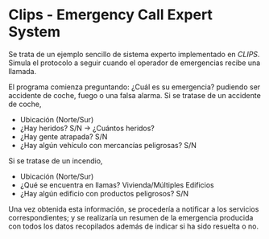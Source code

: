 # Clips - Emergency Call Expert System

Se trata de un ejemplo sencillo de sistema experto implementado en *CLIPS*. Simula el protocolo a seguir cuando el operador de emergencias recibe una llamada.

El programa comienza preguntando: ¿Cuál es su emergencia? pudiendo ser accidente de coche, fuego o una falsa alarma. 
Si se tratase de un accidente de coche, 
- Ubicación (Norte/Sur)
- ¿Hay heridos? S/N -> ¿Cuántos heridos?
- ¿Hay gente atrapada? S/N
- ¿Hay algún vehículo con mercancías peligrosas? S/N

Si se tratase de un incendio,
- Ubicación (Norte/Sur)
- ¿Qué se encuentra en llamas? Vivienda/Múltiples Edificios
- ¿Hay algún edificio con productos peligrosos? S/N

Una vez obtenida esta información, se procedería a notificar a los servicios correspondientes; y se realizaría un resumen de la emergencia producida con todos los datos recopilados además de indicar si ha sido resuelta o no.
